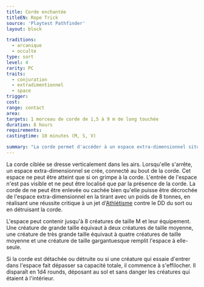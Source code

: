 ```yaml
---
title: Corde enchantée
titleEN: Rope Trick
source: 'Playtest Pathfinder'
layout: block

traditions:
  - arcanique
  - occulte
type: sort
level: 4
rarity: PC
traits:
  - conjuration
  - extradimentionnel
  - space
trigger: 
cost: 
range: contact
area: 
targets: 1 morceau de corde de 1,5 à 9 m de long touchée
duration: 8 hours
requirements: 
castingtime: 10 minutes (M, S, V)

summary: "La corde permet d'accéder à un espace extra-dimensionnel situé à son sommet."
---
```

La corde ciblée se dresse verticalement dans les airs. Lorsqu'elle s'arrête, un espace extra-dimensionnel se crée, connecté au bout de la corde. Cet espace ne peut être atteint que si on grimpe à la corde. L'entrée de l'espace n'est pas visible et ne peut être localisé que par la présence de la corde. La corde de ne peut être enlevée ou cachée bien qu'elle puisse être décrochée de l'espace extra-dimensionnel en la tirant avec un poids de 8 tonnes, en réalisant une réussite critique à un jet d'[Athlétisme](/compétences/athlétisme.html) contre le DD du sort ou en détruisant la corde.

L'espace peut contenir jusqu'à 8 créatures de taille M et leur équipement. Une créature de grande taille équivaut à deux créatures de taille moyenne, une créature de très grande taille équivaut à quatre créatures de taille moyenne et une créature de taille gargantuesque remplit l'espace à elle-seule.

Si la corde est détachée ou détruite ou si une créature qui essaie d'entrer dans l'espace fait dépasser sa capacité totale, il commence à s'effilocher. Il disparaît en 1d4 rounds, déposant au sol et sans danger les créatures qui étaient à l'intérieur.
